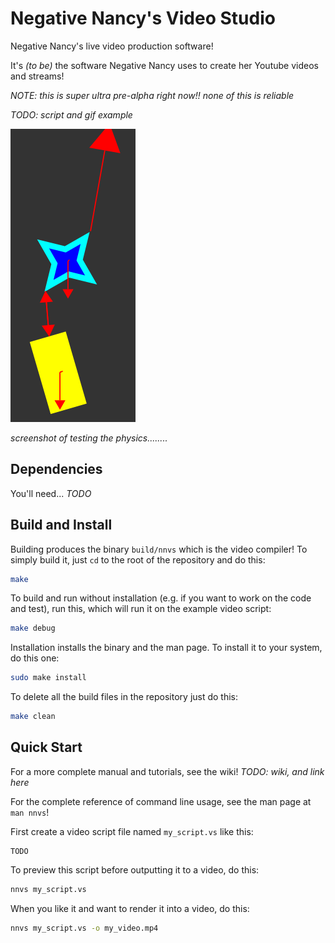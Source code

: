 # Negative Nancy's Video Studio

Negative Nancy's live video production software!

It's _(to be)_ the software Negative Nancy uses to create her Youtube videos and streams!

_NOTE: this is super ultra pre-alpha right now!! none of this is reliable_

_TODO: script and gif example_

![Screenshot](screenshot.png)

_screenshot of testing the physics........_

## Dependencies

You'll need... _TODO_

## Build and Install

Building produces the binary `build/nnvs` which is the video compiler!
To simply build it, just `cd` to the root of the repository and do this:

```bash
make
```

To build and run without installation (e.g. if you want to work on the code and test), run this, which will run it on the example video script:

```bash
make debug
```

Installation installs the binary and the man page.
To install it to your system, do this one:

```bash
sudo make install
```

To delete all the build files in the repository just do this:

```bash
make clean
```

## Quick Start

For a more complete manual and tutorials, see the wiki! _TODO: wiki, and link here_

For the complete reference of command line usage, see the man page at `man nnvs`!

First create a video script file named `my_script.vs` like this:

```
TODO
```

To preview this script before outputting it to a video, do this:

```bash
nnvs my_script.vs
```

When you like it and want to render it into a video, do this:

```bash
nnvs my_script.vs -o my_video.mp4
```

